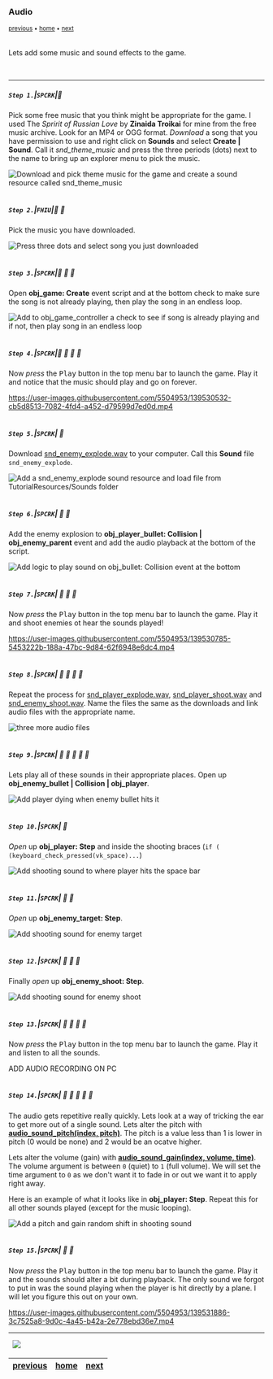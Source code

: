 <img src="https://via.placeholder.com/1000x4/45D7CA/45D7CA" alt="drawing" height="4px"/>

### Audio

<sub>[previous](../ghost-mode/README.md#user-content-ghost-mode) • [home](../README.md#user-content-gms2-top-down-shooter) • [next](../front-end/README.md#user-content-front-end)</sub>

<img src="https://via.placeholder.com/1000x4/45D7CA/45D7CA" alt="drawing" height="4px"/>

Lets add some music and sound effects to the game.

<br>

---


##### `Step 1.`\|`SPCRK`|:small_blue_diamond:

Pick some free music that you think might be appropriate for the game. I used The *Spririt of Russian Love* by **Zinaida Troikai** for mine from the free music archive. Look for an MP4 or OGG format.  *Download* a song that you have permission to use and right click on **Sounds** and select **Create | Sound**.  Call it *snd_theme_music* and press the three periods (dots) next to the name to bring up an explorer menu to pick the music.

![Download and pick theme music for the game and create a sound resource called snd_theme_music](images/AddNewSound.png)

<img src="https://via.placeholder.com/500x2/45D7CA/45D7CA" alt="drawing" height="2px" alt = ""/>

##### `Step 2.`\|`FHIU`|:small_blue_diamond: :small_blue_diamond: 

Pick the music you have downloaded.

![Press three dots and select song you just downloaded](images/PIckSong.png)

<img src="https://via.placeholder.com/500x2/45D7CA/45D7CA" alt="drawing" height="2px" alt = ""/>

##### `Step 3.`\|`SPCRK`|:small_blue_diamond: :small_blue_diamond: :small_blue_diamond:

Open **obj_game: Create** event script and at the bottom check to make sure the song is not already playing, then play the song in an endless loop.

![Add to obj_game_controller a check to see if song is already playing and if not, then play song in an endless loop](images/PlayMusicGameControllerCreate.png)

<img src="https://via.placeholder.com/500x2/45D7CA/45D7CA" alt="drawing" height="2px" alt = ""/>

##### `Step 4.`\|`SPCRK`|:small_blue_diamond: :small_blue_diamond: :small_blue_diamond: :small_blue_diamond:

Now *press* the <kbd>Play</kbd> button in the top menu bar to launch the game. Play it and notice that the music should play and go on forever.

https://user-images.githubusercontent.com/5504953/139530532-cb5d8513-7082-4fd4-a452-d79599d7ed0d.mp4

<img src="https://via.placeholder.com/500x2/45D7CA/45D7CA" alt="drawing" height="2px" alt = ""/>

##### `Step 5.`\|`SPCRK`| :small_orange_diamond:

Download [snd_enemy_explode.wav](../Assets/Sounds/snd_enemy_explode.wav) to your computer. Call this **Sound** file `snd_enemy_explode`.

![Add a snd_enemy_explode sound resource and load file from TutorialResources/Sounds folder](images/AddEnemyExplodeSFX.png)

<img src="https://via.placeholder.com/500x2/45D7CA/45D7CA" alt="drawing" height="2px" alt = ""/>

##### `Step 6.`\|`SPCRK`| :small_orange_diamond: :small_blue_diamond:

Add the enemy explosion to **obj_player_bullet: Collision | obj_enemy_parent** event and add the audio playback at the bottom of the script.

![Add logic to play sound on obj_bullet: Collision event at the bottom](images/EnemyExplodeSound.png)

<img src="https://via.placeholder.com/500x2/45D7CA/45D7CA" alt="drawing" height="2px" alt = ""/>

##### `Step 7.`\|`SPCRK`| :small_orange_diamond: :small_blue_diamond: :small_blue_diamond:

Now *press* the <kbd>Play</kbd> button in the top menu bar to launch the game. Play it and shoot enemies ot hear the sounds played!

https://user-images.githubusercontent.com/5504953/139530785-5453222b-188a-47bc-9d84-62f6948e6dc4.mp4

<img src="https://via.placeholder.com/500x2/45D7CA/45D7CA" alt="drawing" height="2px" alt = ""/>

##### `Step 8.`\|`SPCRK`| :small_orange_diamond: :small_blue_diamond: :small_blue_diamond: :small_blue_diamond:

Repeat the process for [snd_player_explode.wav](../Assets/Sounds/snd_player_explode.wav), [snd_player_shoot.wav](../Assets/Sounds/snd_player_shoot.wav) and [snd_enemy_shoot.wav](../Assets/Sounds/snd_enemy_shoot.wav). Name the files the same as the downloads and link audio files with the appropriate name. 

![three more audio files](images/LastThreeSounds.png)

<img src="https://via.placeholder.com/500x2/45D7CA/45D7CA" alt="drawing" height="2px" alt = ""/>

##### `Step 9.`\|`SPCRK`| :small_orange_diamond: :small_blue_diamond: :small_blue_diamond: :small_blue_diamond: :small_blue_diamond:

Lets play all of these sounds in their appropriate places.  Open up **obj_enemy_bullet | Collision | obj_player**.

![Add player dying when enemy bullet hits it](images/PlaySoundPlayerExplode.png)

<img src="https://via.placeholder.com/500x2/45D7CA/45D7CA" alt="drawing" height="2px" alt = ""/>

##### `Step 10.`\|`SPCRK`| :large_blue_diamond:

*Open* up **obj_player: Step** and inside the shooting braces (`if ( (keyboard_check_pressed(vk_space)...`)

![Add shooting sound to where player hits the space bar](images/PlayerSoundPlayerSHoot.png)

<img src="https://via.placeholder.com/500x2/45D7CA/45D7CA" alt="drawing" height="2px" alt = ""/>

##### `Step 11.`\|`SPCRK`| :large_blue_diamond: :small_blue_diamond: 

*Open* up **obj_enemy_target: Step**.

![Add shooting sound for enemy target](images/PlayerSoundEnemyTargetShoot.png)

<img src="https://via.placeholder.com/500x2/45D7CA/45D7CA" alt="drawing" height="2px" alt = ""/>


##### `Step 12.`\|`SPCRK`| :large_blue_diamond: :small_blue_diamond: :small_blue_diamond: 

Finally *open* up **obj_enemy_shoot: Step**.

![Add shooting sound for enemy shoot](images/PlayerSoundEnemyShootShoot.png)

<img src="https://via.placeholder.com/500x2/45D7CA/45D7CA" alt="drawing" height="2px" alt = ""/>

##### `Step 13.`\|`SPCRK`| :large_blue_diamond: :small_blue_diamond: :small_blue_diamond:  :small_blue_diamond: 

Now *press* the <kbd>Play</kbd> button in the top menu bar to launch the game. Play it and listen to all the sounds.  

ADD AUDIO RECORDING ON PC

<img src="https://via.placeholder.com/500x2/45D7CA/45D7CA" alt="drawing" height="2px" alt = ""/>

##### `Step 14.`\|`SPCRK`| :large_blue_diamond: :small_blue_diamond: :small_blue_diamond: :small_blue_diamond:  :small_blue_diamond: 

The audio gets repetitive really quickly.  Lets look at a way of tricking the ear to get more out of a single sound.  Lets alter the pitch with **[audio_sound_pitch(index, pitch)](https://manual.yoyogames.com/GameMaker_Language/GML_Reference/Asset_Management/Audio/audio_sound_pitch.htm)**. The pitch is a value less than 1 is lower in pitch (0 would be none) and 2 would be an ocatve higher.

Lets alter the volume (gain) with **[audio_sound_gain(index, volume, time)](https://manual.yoyogames.com/GameMaker_Language/GML_Reference/Asset_Management/Audio/audio_sound_gain.htm)**. The volume argument is between `0` (quiet) to `1` (full volume).  We will set the time argument to `0` as we don't want it to fade in or out we want it to apply right away.

Here is an example of what it looks like in **obj_player: Step**.  Repeat this for all other sounds played (except for the music looping).

![Add a pitch and gain random shift in shooting sound](images/RandomizeGainPitchAllSounds.png)

<img src="https://via.placeholder.com/500x2/45D7CA/45D7CA" alt="drawing" height="2px" alt = ""/>

##### `Step 15.`\|`SPCRK`| :large_blue_diamond: :small_orange_diamond: 

Now *press* the <kbd>Play</kbd> button in the top menu bar to launch the game. Play it and the sounds should alter a bit during playback. The only sound we forgot to put in was the sound playing when the player is hit directly by a plane.  I will let you figure this out on your own.

https://user-images.githubusercontent.com/5504953/139531886-3c7525a8-9d0c-4a45-b42a-2e778ebd36e7.mp4

___

<img src="https://via.placeholder.com/1000x4/dba81a/dba81a" alt="drawing" height="4px" alt = ""/>

<img src="https://via.placeholder.com/1000x100/45D7CA/000000/?text=Next Up - Front End">

<img src="https://via.placeholder.com/1000x4/dba81a/dba81a" alt="drawing" height="4px" alt = ""/>

| [previous](../ghost-mode/README.md#user-content-ghost-mode)| [home](../README.md#user-content-gms2-top-down-shooter) | [next](../front-end/README.md#user-content-front-end)|
|---|---|---|
